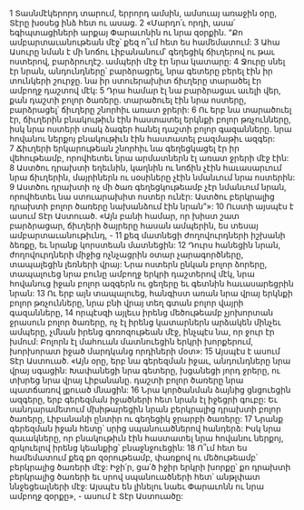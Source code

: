 1 Տասնմէկերորդ տարում, երրորդ ամսին, ամսուայ առաջին օրը, Տէրը խօսեց ինձ հետ ու ասաց. 2 «Մարդո՛ւ որդի, ասա՛ եգիպտացիների արքայ Փարաւոնին ու նրա զօրքին. “Քո ամբարտաւանութեան մէջ՝ քեզ ո՞ւմ հետ ես համեմատում: 3 Ահա Ասուրը նման է մի նոճու Լիբանանում՝ գեղեցիկ ճիւղերով ու թաւ ոստերով, բարձրուղէշ. ամպերի մէջ էր նրա կատարը: 4 Ջուրը սնել էր նրան, անդունդները՝ բարձրացրել, նրա գետերը բերել էին իր տունկերի շուրջը. նա իր ստուերախիտ ճիւղերը տարածել էր ամբողջ դաշտով մէկ: 5 Դրա համար էլ նա բարձրացաւ աւելի վեր, քան դաշտի բոլոր ծառերը. տարածուել էին նրա ոստերը, բարձրացել՝ ճիւղերը շնորհիւ առատ ջրերի: 6 Ու երբ նա տարածուել էր, ճիւղերին բնակութիւն էին հաստատել երկնքի բոլոր թռչունները, իսկ նրա ոստերի տակ ձագեր հանել դաշտի բոլոր գազանները. նրա հովանու ներքոյ բնակութիւն էին հաստատել բազմաթիւ ազգեր: 7 Ճիւղերի երկարութեան շնորհիւ նա գեղեցկացել էր իր վեհութեամբ, որովհետեւ նրա արմատներն էլ առատ ջրերի մէջ էին: 8 Աստծու դրախտի եղեւնին, կաղնին ու նոճին չէին հաւասարւում նրա ճիւղերին, մայրիներն ու սօսիները չէին նմանւում նրա ոստերին: 9 Աստծու դրախտի ոչ մի ծառ գեղեցկութեամբ չէր նմանւում նրան, որովհետեւ նա ստուարախիտ ոստեր ունէր: Աստծու բերկրալից դրախտի բոլոր ծառերը նախանձում էին նրան”»:
10 Ուստի այսպէս է ասում Տէր Աստուած. «Այն բանի համար, որ խիստ շատ բարձրացար, ճիւղերի ծայրերը հասան ամպերին, ես տեսայ ամբարտաւանութիւնդ, - 11 քեզ մատնեցի ժողովուրդների իշխանի ձեռքը, եւ նրանք կորստեան մատնեցին: 12 Դուրս հանեցին նրան, ժողովուրդների միջից ոչնչացրին օտար չարագործները, տապալեցին լեռների վրայ: Նրա ոստերն ընկան բոլոր ձորերը, տապալուեց նրա բունը ամբողջ երկրի դաշտերով մէկ, նրա հովանուց իջան բոլոր ազգերն ու ցեղերը եւ գետնին հաւասարեցրին նրան: 13 Ու երբ այն տապալուեց, հանգիստ առան նրա վրայ երկնքի բոլոր թռչունները, նրա բնի վրայ տեղ գտան բոլոր վայրի գազանները, 14 որպէսզի այլեւս իրենց մեծութեամբ չյոխորտան ջրասուն բոլոր ծառերը, ոչ էլ իրենց կատարներն արձակեն մինչեւ ամպերը, չմնան իրենց գոռոզութեան մէջ, ինչպէս նա, որ ջուր էր խմում: Բոլորն էլ մահուան մատնուեցին երկրի խորքերում, խորխորատ իջած մարդկանց որդիների մօտ»: 15 Այսպէս է ասում Տէր Աստուած. «Այն օրը, երբ նա գերեզման իջաւ, անդունդները նրա վրայ սգացին: Խափանեցի նրա գետերը, խցանեցի յորդ ջրերը, ու տխրեց նրա վրայ Լիբանանը. դաշտի բոլոր ծառերը նրա պատճառով լքուած մնացին: 16 Նրա կործանման ձայնից ցնցուեցին ազգերը, երբ գերեզման իջածների հետ նրան էլ իջեցրի գուբը: Եւ սանդարամետում մխիթարեցին նրան բերկրալից դրախտի բոլոր ծառերը, Լիբանանի ընտիր ու գեղեցիկ ջրարբի ծառերը: 17 Նրանք գերեզման իջան հետը՝ սրից սպանուածներով հանդերձ: Իսկ նրա զաւակները, որ բնակութիւն էին հաստատել նրա հովանու ներքոյ, զրկուելով իրենց կեանքից՝ բնաջնջուեցին:
18 Ո՞ւմ հետ ես համեմատում քեզ քո զօրութեամբ, փառքով ու մեծութեամբ՝ բերկրալից ծառերի մէջ: Իջի՛ր, ցա՛ծ իջիր երկրի խորքը՝ քո դրախտի բերկրալից ծառերի եւ սրով սպանուածների հետ՝ անթլփատ ննջեցեալների մէջ: Այսպէս են լինելու նաեւ Փարաւոնն ու նրա ամբողջ զօրքը», - ասում է Տէր Աստուածը:
